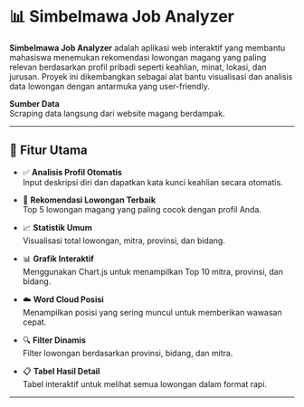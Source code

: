 # 📊 Simbelmawa Job Analyzer

**Simbelmawa Job Analyzer** adalah aplikasi web interaktif yang membantu mahasiswa menemukan rekomendasi lowongan magang yang paling relevan berdasarkan profil pribadi seperti keahlian, minat, lokasi, dan jurusan. Proyek ini dikembangkan sebagai alat bantu visualisasi dan analisis data lowongan dengan antarmuka yang user-friendly.

**Sumber Data**  
  Scraping data langsung dari website magang berdampak.


---

## 🚀 Fitur Utama

- ✅ **Analisis Profil Otomatis**  
  Input deskripsi diri dan dapatkan kata kunci keahlian secara otomatis.

- 🎯 **Rekomendasi Lowongan Terbaik**  
  Top 5 lowongan magang yang paling cocok dengan profil Anda.

- 📈 **Statistik Umum**  
  Visualisasi total lowongan, mitra, provinsi, dan bidang.

- 📊 **Grafik Interaktif**  
  Menggunakan Chart.js untuk menampilkan Top 10 mitra, provinsi, dan bidang.

- ☁️ **Word Cloud Posisi**  
  Menampilkan posisi yang sering muncul untuk memberikan wawasan cepat.

- 🔍 **Filter Dinamis**  
  Filter lowongan berdasarkan provinsi, bidang, dan mitra.

- 📋 **Tabel Hasil Detail**  
  Tabel interaktif untuk melihat semua lowongan dalam format rapi.

---
